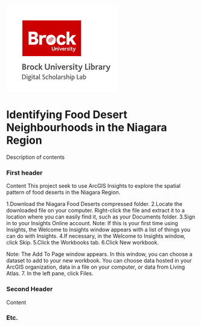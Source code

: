 ![DSL Logo][dsllogo]


# Identifying Food Desert Neighbourhoods in the Niagara Region
Description of contents

### First header
Content
This project seek to use ArcGIS Insights to explore the spatial pattern of  food deserts in the Niagara Region.

1.Download the Niagara Food Deserts compressed folder.
2.Locate the downloaded file on your computer. Right-click the file and extract it to a location where you can easily find it, such as your Documents folder.
3.Sign in to your Insights Online account.
Note: If this is your first time using Insights, the Welcome to Insights window appears with a list of things you can do with Insights.
4.If necessary, in the Welcome to Insights window, click Skip.
5.Click the Workbooks tab.
6.Click New workbook.
 
Note: The Add To Page window appears. In this window, you can choose a dataset to add to your new workbook. You can choose data hosted in your ArcGIS organization, data in a file on your computer, or data from Living Atlas. 
7. In the left pane, click Files.

### Second Header

Content

### Etc.
 
 
 









<!--- Please use reference style images so that it is easier to update pictures later --->

[dsllogo]: dsl_logo.png
